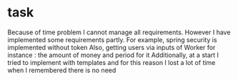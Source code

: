 # task
Because of time problem I cannot manage all requirements.
However I have implemented some requirements partly.
For example, spring security is implemented without token
Also, getting users via inputs of Worker for instance : the amount of money and period for it
Additionally, at a start I tried to implement with templates and for this reason I lost a lot of time when I remembered there is no need